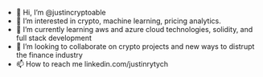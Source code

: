 - 👋 Hi, I’m @justincryptoable
- 👀 I’m interested in crypto, machine learning, pricing analytics. 
- 🌱 I’m currently learning aws and azure cloud technologies, solidity, and full stack development
- 💞️ I’m looking to collaborate on crypto projects and new ways to distrupt the finance industry
- 📫 How to reach me linkedin.com/justinrytych

<!---
justincryptoable/justincryptoable is a ✨ special ✨ repository because its `README.md` (this file) appears on your GitHub profile.
You can click the Preview link to take a look at your changes.
--->
